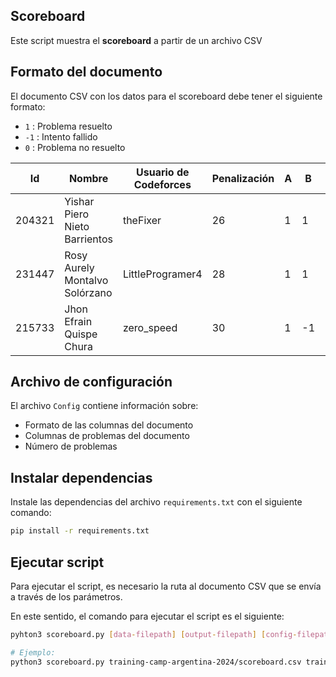 ## Scoreboard

Este script muestra el **scoreboard** a partir de un archivo CSV

## Formato del documento

El documento CSV con los datos para el scoreboard debe tener el siguiente formato:

- `1` : Problema resuelto
- `-1` : Intento fallido
- `0` : Problema no resuelto

| Id | Nombre | Usuario de Codeforces | Penalización | A | B | C |
| - | - | - | - | - | - | - |
| 204321 | Yishar Piero Nieto Barrientos | theFixer | 26 | 1 | 1 | 1 |
| 231447 | Rosy Aurely Montalvo Solórzano | LittleProgramer4 | 28 | 1 | 1 | -1 |
| 215733 | Jhon Efrain Quispe Chura | zero_speed | 30 | 1 | -1 | 0 |

## Archivo de configuración

El archivo `Config` contiene información sobre:

- Formato de las columnas del documento
- Columnas de problemas del documento
- Número de problemas

## Instalar dependencias

Instale las dependencias del archivo `requirements.txt` con el siguiente comando:

```bash
pip install -r requirements.txt
```

## Ejecutar script

Para ejecutar el script, es necesario la ruta al documento CSV que se envía a través de los parámetros.

En este sentido, el comando para ejecutar el script es el siguiente:

``` bash
pyhton3 scoreboard.py [data-filepath] [output-filepath] [config-filepath]

# Ejemplo:
python3 scoreboard.py training-camp-argentina-2024/scoreboard.csv training-camp-argentina-2024 Config
```
